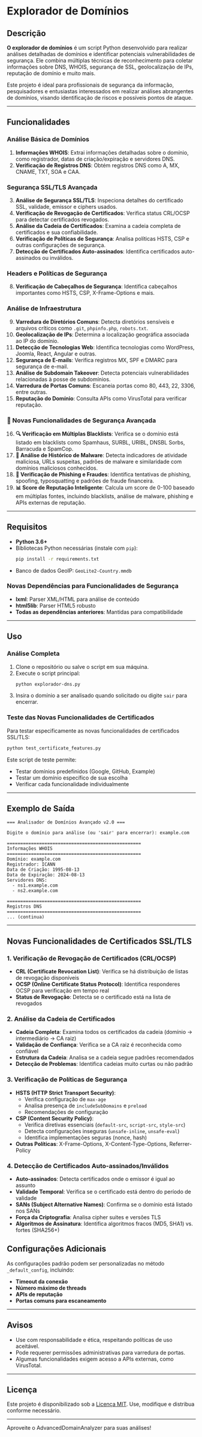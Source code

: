 # Explorador de Domínios

## Descrição

**O explorador de domínios** é um script Python desenvolvido para realizar análises detalhadas de domínios e identificar potenciais vulnerabilidades de segurança. Ele combina múltiplas técnicas de reconhecimento para coletar informações sobre DNS, WHOIS, segurança de SSL, geolocalização de IPs, reputação de domínio e muito mais.

Este projeto é ideal para profissionais de segurança da informação, pesquisadores e entusiastas interessados em realizar análises abrangentes de domínios, visando identificação de riscos e possíveis pontos de ataque.

---

## Funcionalidades

### Análise Básica de Domínios

1. **Informações WHOIS**: Extrai informações detalhadas sobre o domínio, como registrador, datas de criação/expiração e servidores DNS.
2. **Verificação de Registros DNS**: Obtém registros DNS como A, MX, CNAME, TXT, SOA e CAA.

### Segurança SSL/TLS Avançada

3. **Análise de Segurança SSL/TLS**: Inspeciona detalhes do certificado SSL, validade, emissor e ciphers usados.
4. **Verificação de Revogação de Certificados**: Verifica status CRL/OCSP para detectar certificados revogados.
5. **Análise da Cadeia de Certificados**: Examina a cadeia completa de certificados e sua confiabilidade.
6. **Verificação de Políticas de Segurança**: Analisa políticas HSTS, CSP e outras configurações de segurança.
7. **Detecção de Certificados Auto-assinados**: Identifica certificados auto-assinados ou inválidos.

### Headers e Políticas de Segurança

8. **Verificação de Cabeçalhos de Segurança**: Identifica cabeçalhos importantes como HSTS, CSP, X-Frame-Options e mais.

### Análise de Infraestrutura

9. **Varredura de Diretórios Comuns**: Detecta diretórios sensíveis e arquivos críticos como `.git`, `phpinfo.php`, `robots.txt`.
10. **Geolocalização de IPs**: Determina a localização geográfica associada ao IP do domínio.
11. **Detecção de Tecnologias Web**: Identifica tecnologias como WordPress, Joomla, React, Angular e outras.
12. **Segurança de E-mails**: Verifica registros MX, SPF e DMARC para segurança de e-mail.
13. **Análise de Subdomain Takeover**: Detecta potenciais vulnerabilidades relacionadas à posse de subdomínios.
14. **Varredura de Portas Comuns**: Escaneia portas como 80, 443, 22, 3306, entre outras.
15. **Reputação do Domínio**: Consulta APIs como VirusTotal para verificar reputação.

### 🚀 Novas Funcionalidades de Segurança Avançada

16. **🔍 Verificação em Múltiplas Blacklists**: Verifica se o domínio está listado em blacklists como Spamhaus, SURBL, URIBL, DNSBL Sorbs, Barracuda e SpamCop.
17. **🦠 Análise de Histórico de Malware**: Detecta indicadores de atividade maliciosa, URLs suspeitas, padrões de malware e similaridade com domínios maliciosos conhecidos.
18. **🎣 Verificação de Phishing e Fraudes**: Identifica tentativas de phishing, spoofing, typosquatting e padrões de fraude financeira.
19. **📊 Score de Reputação Inteligente**: Calcula um score de 0-100 baseado em múltiplas fontes, incluindo blacklists, análise de malware, phishing e APIs externas de reputação.

---

## Requisitos

- **Python 3.6+**
- Bibliotecas Python necessárias (instale com `pip`):
  ```bash
  pip install -r requirements.txt
  ```
- Banco de dados GeoIP: `GeoLite2-Country.mmdb`

### Novas Dependências para Funcionalidades de Segurança

- **lxml**: Parser XML/HTML para análise de conteúdo
- **html5lib**: Parser HTML5 robusto
- **Todas as dependências anteriores**: Mantidas para compatibilidade

---

## Uso

### Análise Completa

1. Clone o repositório ou salve o script em sua máquina.
2. Execute o script principal:
   ```bash
   python explorador-dns.py
   ```
3. Insira o domínio a ser analisado quando solicitado ou digite `sair` para encerrar.

### Teste das Novas Funcionalidades de Certificados

Para testar especificamente as novas funcionalidades de certificados SSL/TLS:

```bash
python test_certificate_features.py
```

Este script de teste permite:

- Testar domínios predefinidos (Google, GitHub, Example)
- Testar um domínio específico de sua escolha
- Verificar cada funcionalidade individualmente

---

## Exemplo de Saída

```
=== Analisador de Domínios Avançado v2.0 ===

Digite o domínio para análise (ou 'sair' para encerrar): example.com

==================================================
Informações WHOIS
==================================================
Domínio: example.com
Registrador: ICANN
Data de Criação: 1995-08-13
Data de Expiração: 2024-08-13
Servidores DNS:
  - ns1.example.com
  - ns2.example.com

==================================================
Registros DNS
==================================================
... (continua)
```

---

## Novas Funcionalidades de Certificados SSL/TLS

### 1. Verificação de Revogação de Certificados (CRL/OCSP)

- **CRL (Certificate Revocation List)**: Verifica se há distribuição de listas de revogação disponíveis
- **OCSP (Online Certificate Status Protocol)**: Identifica responderes OCSP para verificação em tempo real
- **Status de Revogação**: Detecta se o certificado está na lista de revogados

### 2. Análise da Cadeia de Certificados

- **Cadeia Completa**: Examina todos os certificados da cadeia (domínio → intermediário → CA raiz)
- **Validação de Confiança**: Verifica se a CA raiz é reconhecida como confiável
- **Estrutura da Cadeia**: Analisa se a cadeia segue padrões recomendados
- **Detecção de Problemas**: Identifica cadeias muito curtas ou não padrão

### 3. Verificação de Políticas de Segurança

- **HSTS (HTTP Strict Transport Security)**:
  - Verifica configuração de `max-age`
  - Analisa presença de `includeSubDomains` e `preload`
  - Recomendações de configuração
- **CSP (Content Security Policy)**:
  - Verifica diretivas essenciais (`default-src`, `script-src`, `style-src`)
  - Detecta configurações inseguras (`unsafe-inline`, `unsafe-eval`)
  - Identifica implementações seguras (nonce, hash)
- **Outras Políticas**: X-Frame-Options, X-Content-Type-Options, Referrer-Policy

### 4. Detecção de Certificados Auto-assinados/Inválidos

- **Auto-assinados**: Detecta certificados onde o emissor é igual ao assunto
- **Validade Temporal**: Verifica se o certificado está dentro do período de validade
- **SANs (Subject Alternative Names)**: Confirma se o domínio está listado nos SANs
- **Força da Criptografia**: Analisa cipher suites e versões TLS
- **Algoritmos de Assinatura**: Identifica algoritmos fracos (MD5, SHA1) vs. fortes (SHA256+)

## Configurações Adicionais

As configurações padrão podem ser personalizadas no método `_default_config`, incluindo:

- **Timeout da conexão**
- **Número máximo de threads**
- **APIs de reputação**
- **Portas comuns para escaneamento**

---

## Avisos

- Use com responsabilidade e ética, respeitando políticas de uso aceitável.
- Pode requerer permissões administrativas para varredura de portas.
- Algumas funcionalidades exigem acesso a APIs externas, como VirusTotal.

---

## Licença

Este projeto é disponibilizado sob a [Licença MIT](LICENSE). Use, modifique e distribua conforme necessário.

---

Aproveite o AdvancedDomainAnalyzer para suas análises!
